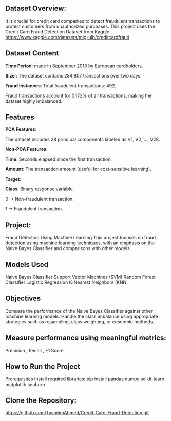 ## Dataset Overview:
It is crucial for credit card companies to detect fraudulent transactions to protect customers from unauthorized purchases. This project uses the Credit Card Fraud Detection Dataset from Kaggle.
https://www.kaggle.com/datasets/mlg-ulb/creditcardfraud 
## Dataset Content
**Time Period**: made in September 2013 by European cardholders.

**Size** : The dataset contains 284,807 transactions over two days.

**Fraud Instances**:  Total fraudulent transactions: 492.

Fraud transactions account for 0.172% of all transactions, making the dataset highly imbalanced.
## Features
**PCA Features**: 

The dataset includes 28 principal components labeled as V1, V2, ..., V28.

**Non-PCA Features**:

**Time**:  Seconds elapsed since the first transaction.

**Amount**:  The transaction amount (useful for cost-sensitive learning).

**Target**:

**Class**:  Binary response variable.

0 → Non-fraudulent transaction.

1 → Fraudulent transaction.
## Project: 
Fraud Detection Using Machine Learning
This project focuses on fraud detection using machine learning techniques, with an emphasis on the Naive Bayes Classifier and comparisons with other models.
## Models Used
Naive Bayes Classifier
Support Vector Machines (SVM)
Random Forest Classifier
Logistic Regression
K-Nearest Neighbors (KNN
## Objectives
Compare the performance of the Naive Bayes Classifier against other machine learning models.
Handle the class imbalance using appropriate strategies such as resampling, class weighting, or ensemble methods.
## Measure performance using meaningful metrics:
Precision , 
Recall ,
F1 Score
## How to Run the Project
Prerequisites
Install required libraries:
pip install pandas numpy scikit-learn matplotlib seaborn
## Clone the Repository:
https://github.com/TasneimAhmed/Credit-Card-Fraud-Detection.git 
